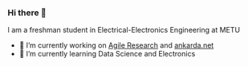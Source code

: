 ### Hi there 👋
 I am a freshman student in Electrical-Electronics Engineering at METU
- 🔭 I’m currently working on [Agile Research](https://agile-research.web.app/) and [ankarda.net](https://ankarada.net/)
- 🌱 I’m currently learning Data Science and Electronics



<!--
**MehmetAlp05/MehmetAlp05** is a ✨ _special_ ✨ repository because its `README.md` (this file) appears on your GitHub profile.

Here are some ideas to get you started:

- 🔭 I’m currently working on ...
- 🌱 I’m currently learning ...
- 👯 I’m looking to collaborate on ...
- 🤔 I’m looking for help with ...
- 💬 Ask me about ...
- 📫 How to reach me: ...
- 😄 Pronouns: ...
- ⚡ Fun fact: ...
-->
